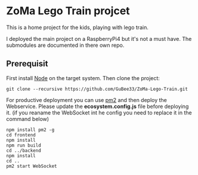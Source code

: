 # ZoMa Lego Train projcet

This is a home project for the kids, playing with lego train.

I deployed the main project on a RaspberryPi4 but it's not a must have. The submodules are documented in there own repo.


## Prerequisit

First install [Node](https://nodejs.org/en/download/) on the target system.
Then clone the project:
```
git clone --recursive https://github.com/GuBee33/ZoMa-Lego-Train.git
```

For productive deployment you can use [pm2](https://www.npmjs.com/package/pm2) and then deploy the Webservice.
Please update the **ecosystem.config.js** file before deploying it. (if you reaname the WebSocket int he config you need to replace it in the command below)
```
npm install pm2 -g
cd frontend
npm install
npm run build
cd ../backend
npm install
cd ..
pm2 start WebSocket
```

